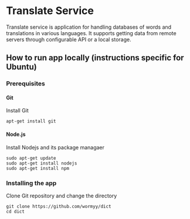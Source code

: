 # Translate Service

Translate service is application for handling databases of words and translations in various languages. It supports getting data from remote servers through configurable API or a local storage.

## How to run app locally (instructions specific for Ubuntu)

### Prerequisites

#### Git

Install Git

    apt-get install git

#### Node.js
Install Nodejs and its package managaer

    sudo apt-get update
    sudo apt-get install nodejs
    sudo apt-get install npm

### Installing the app

Clone Git repository and change the directory

    git clone https://github.com/wormyy/dict
    cd dict



[How to install git]: http://git-scm.com/book/en/v2/Getting-Started-Installing-Git
